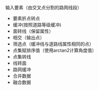 输入要素（由交叉点分割的路网线段）
- 要素折点转点
- 缓冲(按照道路等级缓冲)
- 面转线（保留属性）
- 相交（输出点）
- 筛选点（缓冲线与道路线属性相同的点）
- 点集赋排序值（使用arctan2计算角度值）
- 点集转线
- 线转面
- 路网缓冲
- 合并数据
- 融合数据